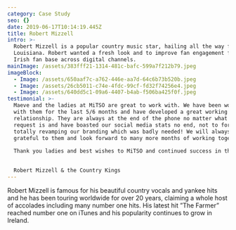 ```yaml
---
category: Case Study
seo: {}
date: 2019-06-17T10:14:19.445Z
title: Robert Mizzell
intro: >-
  Robert Mizzell is a popular country music star, hailing all the way from
  Louisiana. Robert wanted a fresh look and to improve fan engagement from his
  Irish fan base across digital channels.
mainImage: /assets/383fff21-1314-481c-bafc-599a7f212b79.jpeg
imageBlock:
  - Image: /assets/650aaf7c-a762-446e-aa7d-64c6b73b520b.jpeg
  - Image: /assets/26cb5011-c74e-4fdc-99cf-fd32f74256e4.jpeg
  - Image: /assets/640dd5c1-09a6-4407-b4ab-f506ba425f0f.jpeg
testimonial: >-
  Maeve and the ladies at MiTSO are great to work with. We have been working
  with them for the last 5/6 months and have developed a great working
  relationship. They are always at the end of the phone no matter what the
  request is and have boasted our social media stats no end, not to forget
  totally revamping our branding which was badly needed! We will always be very
  grateful to them and look forward to many more months of working together.
   
  Thank you ladies and best wishes to MiTSO and continued success in the future.
   

  Robert Mizzell & the Country Kings
---
```

Robert Mizzell is famous for his beautiful country vocals and yankee hits and he has been touring worldwide for over 20 years, claiming a whole host of accolades including many number one hits. His latest hit ”The Farmer” reached number one on iTunes and his popularity continues to grow in Ireland.
